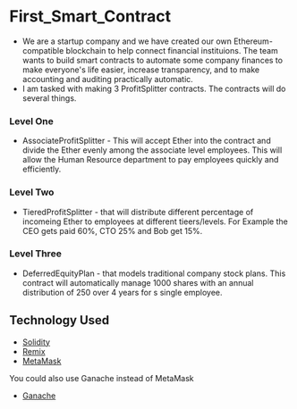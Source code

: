 # First_Smart_Contract

* We are a startup company and we have created our own Ethereum-compatible blockchain to help connect financial instituions. The team wants to build smart contracts to automate
some company finances to make everyone's life easier, increase transparency, and to make accounting and auditing practically automatic. 
* I am tasked with making 3 ProfitSplitter contracts. The contracts will do several things.

### Level One
* AssociateProfitSplitter - This will accept Ether into the contract and divide the Ether evenly among the associate level employees.
This will allow the Human Resource department to pay employees quickly and efficiently.

### Level Two
* TieredProfitSplitter - that will distribute different percentage of incomeing Ether to employees at different tieers/levels. For Example the CEO gets paid 60%, CTO 25% 
and Bob get 15%.

### Level Three 
* DeferredEquityPlan - that models traditional company stock plans. This contract will automatically manage 1000 shares with an annual distribution of 250 over 4 years
for s single employee.


## Technology Used
- [Solidity](https://docs.soliditylang.org/en/v0.8.9/)
- [Remix](https://remix.ethereum.org/#optimize=false&runs=200&evmVersion=null&version=soljson-v0.8.7+commit.e28d00a7.js)
- [MetaMask](https://metamask.io/)

You could also use Ganache instead of MetaMask

- [Ganache](https://www.trufflesuite.com/ganache)
